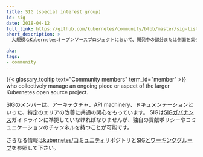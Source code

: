 ```yaml
---
title: SIG (special interest group)
id: sig
date: 2018-04-12
full_link: https://github.com/kubernetes/community/blob/master/sig-list.md#master-sig-list
short_description: >
  大規模なKubernetesオープンソースプロジェクトにおいて、開発中の部分または側面を集合的に管理するコミュニティのメンバー

aka: 
tags:
- community
---
```

 {{< glossary_tooltip text="Community members" term_id="member" >}} who collectively manage an ongoing piece or aspect of the larger Kubernetes open source project.

<!--more--> 

SIGのメンバーは、アーキテクチャ、API machinery、ドキュメンテーションといった、特定のエリアの改善に共通の関心をもっています。
SIGは[SIGガバナンス](https://github.com/kubernetes/community/blob/master/sig-governance.md)ガイドラインに準拠していなければなりませんが、独自の貢献ポリシーやコミュニケーションのチャンネルを持つことが可能です。

さらなる情報は[kubernetes/コミュニティ](https://github.com/kubernetes/community)リポジトリと[SIGとワーキンググループ](https://github.com/kubernetes/community/blob/master/sig-list.md)を参照して下さい。

